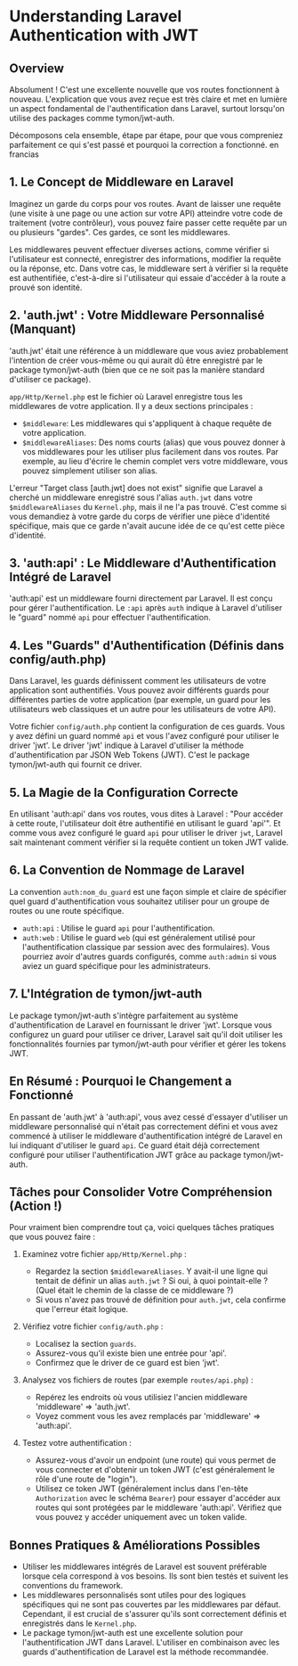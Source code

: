 # Understanding Laravel Authentication with JWT

## Overview
Absolument ! C'est une excellente nouvelle que vos routes fonctionnent à nouveau. L'explication que vous avez reçue est très claire et met en lumière un aspect fondamental de l'authentification dans Laravel, surtout lorsqu'on utilise des packages comme tymon/jwt-auth.

Décomposons cela ensemble, étape par étape, pour que vous compreniez parfaitement ce qui s'est passé et pourquoi la correction a fonctionné.  en francias

## 1. Le Concept de Middleware en Laravel
Imaginez un garde du corps pour vos routes. Avant de laisser une requête (une visite à une page ou une action sur votre API) atteindre votre code de traitement (votre contrôleur), vous pouvez faire passer cette requête par un ou plusieurs "gardes". Ces gardes, ce sont les middlewares.

Les middlewares peuvent effectuer diverses actions, comme vérifier si l'utilisateur est connecté, enregistrer des informations, modifier la requête ou la réponse, etc. Dans votre cas, le middleware sert à vérifier si la requête est authentifiée, c'est-à-dire si l'utilisateur qui essaie d'accéder à la route a prouvé son identité.

## 2. 'auth.jwt' : Votre Middleware Personnalisé (Manquant)
'auth.jwt' était une référence à un middleware que vous aviez probablement l'intention de créer vous-même ou qui aurait dû être enregistré par le package tymon/jwt-auth (bien que ce ne soit pas la manière standard d'utiliser ce package).

`app/Http/Kernel.php` est le fichier où Laravel enregistre tous les middlewares de votre application. Il y a deux sections principales :
- `$middleware`: Les middlewares qui s'appliquent à chaque requête de votre application.
- `$middlewareAliases`: Des noms courts (alias) que vous pouvez donner à vos middlewares pour les utiliser plus facilement dans vos routes. Par exemple, au lieu d'écrire le chemin complet vers votre middleware, vous pouvez simplement utiliser son alias.

L'erreur "Target class [auth.jwt] does not exist" signifie que Laravel a cherché un middleware enregistré sous l'alias `auth.jwt` dans votre `$middlewareAliases` du `Kernel.php`, mais il ne l'a pas trouvé. C'est comme si vous demandiez à votre garde du corps de vérifier une pièce d'identité spécifique, mais que ce garde n'avait aucune idée de ce qu'est cette pièce d'identité.

## 3. 'auth:api' : Le Middleware d'Authentification Intégré de Laravel
'auth:api' est un middleware fourni directement par Laravel. Il est conçu pour gérer l'authentification.
Le `:api` après `auth` indique à Laravel d'utiliser le "guard" nommé `api` pour effectuer l'authentification.

## 4. Les "Guards" d'Authentification (Définis dans config/auth.php)
Dans Laravel, les guards définissent comment les utilisateurs de votre application sont authentifiés. Vous pouvez avoir différents guards pour différentes parties de votre application (par exemple, un guard pour les utilisateurs web classiques et un autre pour les utilisateurs de votre API).

Votre fichier `config/auth.php` contient la configuration de ces guards. Vous y avez défini un guard nommé `api` et vous l'avez configuré pour utiliser le driver 'jwt'.
Le driver 'jwt' indique à Laravel d'utiliser la méthode d'authentification par JSON Web Tokens (JWT). C'est le package tymon/jwt-auth qui fournit ce driver.

## 5. La Magie de la Configuration Correcte
En utilisant 'auth:api' dans vos routes, vous dites à Laravel : "Pour accéder à cette route, l'utilisateur doit être authentifié en utilisant le guard 'api'". Et comme vous avez configuré le guard `api` pour utiliser le driver `jwt`, Laravel sait maintenant comment vérifier si la requête contient un token JWT valide.

## 6. La Convention de Nommage de Laravel
La convention `auth:nom_du_guard` est une façon simple et claire de spécifier quel guard d'authentification vous souhaitez utiliser pour un groupe de routes ou une route spécifique.

- `auth:api` : Utilise le guard `api` pour l'authentification.
- `auth:web` : Utilise le guard `web` (qui est généralement utilisé pour l'authentification classique par session avec des formulaires). Vous pourriez avoir d'autres guards configurés, comme `auth:admin` si vous aviez un guard spécifique pour les administrateurs.

## 7. L'Intégration de tymon/jwt-auth
Le package tymon/jwt-auth s'intègre parfaitement au système d'authentification de Laravel en fournissant le driver 'jwt'. Lorsque vous configurez un guard pour utiliser ce driver, Laravel sait qu'il doit utiliser les fonctionnalités fournies par tymon/jwt-auth pour vérifier et gérer les tokens JWT.

## En Résumé : Pourquoi le Changement a Fonctionné
En passant de 'auth.jwt' à 'auth:api', vous avez cessé d'essayer d'utiliser un middleware personnalisé qui n'était pas correctement défini et vous avez commencé à utiliser le middleware d'authentification intégré de Laravel en lui indiquant d'utiliser le guard `api`. Ce guard était déjà correctement configuré pour utiliser l'authentification JWT grâce au package tymon/jwt-auth.

## Tâches pour Consolider Votre Compréhension (Action !)
Pour vraiment bien comprendre tout ça, voici quelques tâches pratiques que vous pouvez faire :

1. Examinez votre fichier `app/Http/Kernel.php` :
   - Regardez la section `$middlewareAliases`. Y avait-il une ligne qui tentait de définir un alias `auth.jwt` ? Si oui, à quoi pointait-elle ? (Quel était le chemin de la classe de ce middleware ?)
   - Si vous n'avez pas trouvé de définition pour `auth.jwt`, cela confirme que l'erreur était logique.

2. Vérifiez votre fichier `config/auth.php` :
   - Localisez la section `guards`.
   - Assurez-vous qu'il existe bien une entrée pour 'api'.
   - Confirmez que le driver de ce guard est bien 'jwt'.

3. Analysez vos fichiers de routes (par exemple `routes/api.php`) :
   - Repérez les endroits où vous utilisiez l'ancien middleware 'middleware' => 'auth.jwt'.
   - Voyez comment vous les avez remplacés par 'middleware' => 'auth:api'.

4. Testez votre authentification :
   - Assurez-vous d'avoir un endpoint (une route) qui vous permet de vous connecter et d'obtenir un token JWT (c'est généralement le rôle d'une route de "login").
   - Utilisez ce token JWT (généralement inclus dans l'en-tête `Authorization` avec le schéma `Bearer`) pour essayer d'accéder aux routes qui sont protégées par le middleware 'auth:api'. Vérifiez que vous pouvez y accéder uniquement avec un token valide.

## Bonnes Pratiques & Améliorations Possibles
- Utiliser les middlewares intégrés de Laravel est souvent préférable lorsque cela correspond à vos besoins. Ils sont bien testés et suivent les conventions du framework.
- Les middlewares personnalisés sont utiles pour des logiques spécifiques qui ne sont pas couvertes par les middlewares par défaut. Cependant, il est crucial de s'assurer qu'ils sont correctement définis et enregistrés dans le `Kernel.php`.
- Le package tymon/jwt-auth est une excellente solution pour l'authentification JWT dans Laravel. L'utiliser en combinaison avec les guards d'authentification de Laravel est la méthode recommandée.
